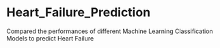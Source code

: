 # Heart_Failure_Prediction
Compared the performances of different Machine Learning Classification Models to predict Heart Failure
